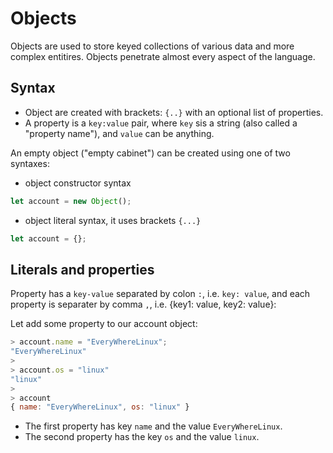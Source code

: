 # Objects

Objects are used to store keyed collections of various data and more complex entitires. Objects penetrate almost every aspect of the language.

## Syntax

- Object are created with brackets:  `{..}` with an optional list of properties.
- A property is a `key:value` pair, where `key` sis a string (also called a "property name"), and `value` can be anything.

An empty object ("empty cabinet") can be created using one of two syntaxes:

- object constructor syntax

```js
let account = new Object();
```

- object literal syntax, it uses brackets `{...}`

```js
let account = {};
```

## Literals and properties

Property has a `key-value` separated by colon `:`, i.e. `key: value`, and each property is separater by comma `,`, i.e. {key1: value, key2: value}:

Let add some property to our account object:

```js
> account.name = "EveryWhereLinux";
"EveryWhereLinux"
>
> account.os = "linux"
"linux" 
>
> account
{ name: "EveryWhereLinux", os: "linux" }
```

- The first property has key `name` and the value `EveryWhereLinux`.
- The second property has the key `os` and the value `linux`.

